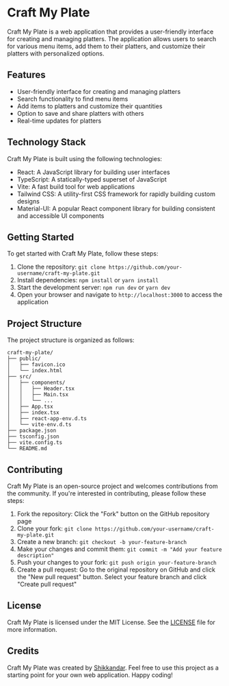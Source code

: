 # Craft My Plate

Craft My Plate is a web application that provides a user-friendly interface for creating and managing platters. The application allows users to search for various menu items, add them to their platters, and customize their platters with personalized options.

## Features

- User-friendly interface for creating and managing platters
- Search functionality to find menu items
- Add items to platters and customize their quantities
- Option to save and share platters with others
- Real-time updates for platters

## Technology Stack

Craft My Plate is built using the following technologies:

- React: A JavaScript library for building user interfaces
- TypeScript: A statically-typed superset of JavaScript
- Vite: A fast build tool for web applications
- Tailwind CSS: A utility-first CSS framework for rapidly building custom designs
- Material-UI: A popular React component library for building consistent and accessible UI components

## Getting Started

To get started with Craft My Plate, follow these steps:

1. Clone the repository: `git clone https://github.com/your-username/craft-my-plate.git`
2. Install dependencies: `npm install` or `yarn install`
3. Start the development server: `npm run dev` or `yarn dev`
4. Open your browser and navigate to `http://localhost:3000` to access the application

## Project Structure

The project structure is organized as follows:

```
craft-my-plate/
├── public/
│   ├── favicon.ico
│   └── index.html
├── src/
│   ├── components/
│   │   ├── Header.tsx
│   │   ├── Main.tsx
│   │   └── ...
│   ├── App.tsx
│   ├── index.tsx
│   ├── react-app-env.d.ts
│   └── vite-env.d.ts
├── package.json
├── tsconfig.json
├── vite.config.ts
└── README.md
```

## Contributing

Craft My Plate is an open-source project and welcomes contributions from the community. If you're interested in contributing, please follow these steps:

1. Fork the repository: Click the "Fork" button on the GitHub repository page
2. Clone your fork: `git clone https://github.com/your-username/craft-my-plate.git`
3. Create a new branch: `git checkout -b your-feature-branch`
4. Make your changes and commit them: `git commit -m "Add your feature description"`
5. Push your changes to your fork: `git push origin your-feature-branch`
6. Create a pull request: Go to the original repository on GitHub and click the "New pull request" button. Select your feature branch and click "Create pull request"

## License

Craft My Plate is licensed under the MIT License. See the [LICENSE](https://github.com/shikkandar/craft-my-plate/blob/main/LICENSE) file for more information.

## Credits

Craft My Plate was created by [Shikkandar](https://github.com/shikkandar). Feel free to use this project as a starting point for your own web application. Happy coding!
